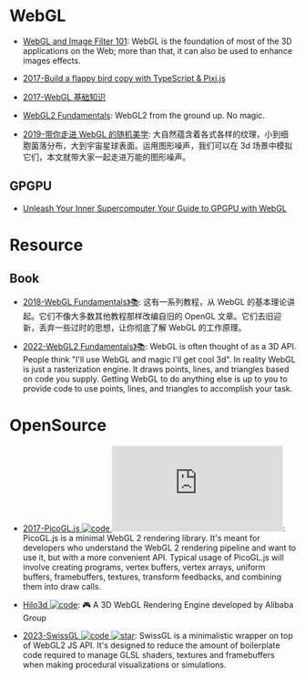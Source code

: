 # WebGL

- [WebGL and Image Filter 101](https://parg.co/UvE): WebGL is the foundation of most of the 3D applications on the Web; more than that, it can also be used to enhance images effects.

- [2017-Build a flappy bird copy with TypeScript & Pixi.js](https://parg.co/Uv5)

- [2017-WebGL 基础知识](http://eux.baidu.com/blog/2017/11/832)

- [WebGL2 Fundamentals](https://webgl2fundamentals.org): WebGL2 from the ground up. No magic.

- [2019-带你走进 WebGL 的随机美学](https://mp.weixin.qq.com/s/cKhkfRjw9vJ5epBbesDaIw): 大自然蕴含着各式各样的纹理，小到细胞菌落分布，大到宇宙星球表面。运用图形噪声，我们可以在 3d 场景中模拟它们，本文就带大家一起走进万能的图形噪声。

## GPGPU

- [Unleash Your Inner Supercomputer Your Guide to GPGPU with WebGL](http://www.vizitsolutions.com/portfolio/webgl/gpgpu/index.html)

# Resource

## Book

- [2018-WebGL Fundamentals》📚](https://webglfundamentals.org/webgl/lessons/zh_cn/): 这有一系列教程，从 WebGL 的基本理论讲起。它们不像大多数其他教程那样改编自旧的 OpenGL 文章。它们去旧迎新，丢弃一些过时的思想，让你彻底了解 WebGL 的工作原理。

- [2022-WebGL2 Fundamentals》📚](https://webgl2fundamentals.org/webgl/lessons/webgl-fundamentals.html): WebGL is often thought of as a 3D API. People think "I'll use WebGL and magic I'll get cool 3d". In reality WebGL is just a rasterization engine. It draws points, lines, and triangles based on code you supply. Getting WebGL to do anything else is up to you to provide code to use points, lines, and triangles to accomplish your task.

# OpenSource

- [2017-PicoGL.js ![code](https://ng-tech.icu/assets/code.svg) ![star](https://img.shields.io/github/stars/tsherif/picogl.js)](https://github.com/tsherif/picogl.js): PicoGL.js is a minimal WebGL 2 rendering library. It's meant for developers who understand the WebGL 2 rendering pipeline and want to use it, but with a more convenient API. Typical usage of PicoGL.js will involve creating programs, vertex buffers, vertex arrays, uniform buffers, framebuffers, textures, transform feedbacks, and combining them into draw calls.

- [Hilo3d ![code](https://ng-tech.icu/assets/code.svg)](https://github.com/hiloteam/Hilo3d): 🎮 A 3D WebGL Rendering Engine developed by Alibaba Group

- [2023-SwissGL ![code](https://ng-tech.icu/assets/code.svg) ![star](https://img.shields.io/github/stars/google/swissgl)](https://github.com/google/swissgl): SwissGL is a minimalistic wrapper on top of WebGL2 JS API. It's designed to reduce the amount of boilerplate code required to manage GLSL shaders, textures and framebuffers when making procedural visualizations or simulations.
